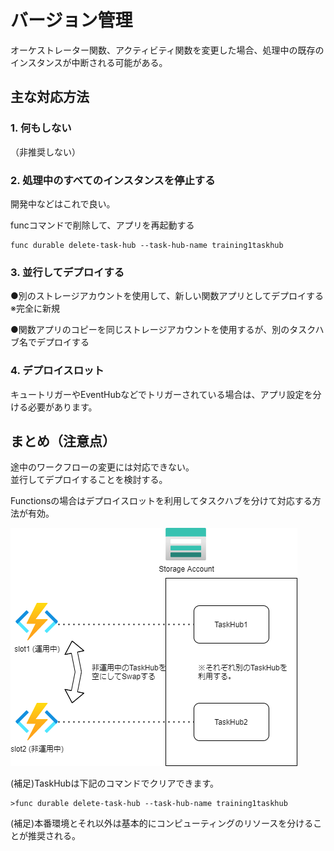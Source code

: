 # バージョン管理

オーケストレーター関数、アクティビティ関数を変更した場合、処理中の既存のインスタンスが中断される可能がある。


## 主な対応方法
### 1. 何もしない
（非推奨しない）

### 2. 処理中のすべてのインスタンスを停止する

開発中などはこれで良い。

funcコマンドで削除して、アプリを再起動する
```
func durable delete-task-hub --task-hub-name training1taskhub
```

### 3. 並行してデプロイする

●別のストレージアカウントを使用して、新しい関数アプリとしてデプロイする ※完全に新規

●関数アプリのコピーを同じストレージアカウントを使用するが、別のタスクハブ名でデプロイする

### 4. デプロイスロット
キュートリガーやEventHubなどでトリガーされている場合は、アプリ設定を分ける必要があります。

## まとめ（注意点）
途中のワークフローの変更には対応できない。  
並行してデプロイすることを検討する。

Functionsの場合はデプロイスロットを利用してタスクハブを分けて対応する方法が有効。

![DeploySlot](./Training3_version.png)

(補足)TaskHubは下記のコマンドでクリアできます。
```
>func durable delete-task-hub --task-hub-name training1taskhub
```

(補足)本番環境とそれ以外は基本的にコンピューティングのリソースを分けることが推奨される。
